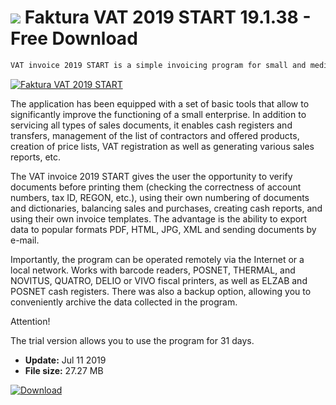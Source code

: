 # ![](https://cdn.softexe.net/static/icon/b/faktura-vat-2019-start-8619.png) Faktura VAT 2019 START 19.1.38 - Free Download

```sh
VAT invoice 2019 START is a simple invoicing program for small and medium companies, enabling the issuing of sales documents such as VAT invoices, receipts, invoices, corrections or orders.
```
[![Faktura VAT 2019 START](https://gallery.dpcdn.pl/imgc/Tools/72616/g_-_420x350_1.5_-_x20161129011429_0.png)](https://softexe.net/win/business/billing/faktura-vat-2019-start:hfpa.html)

The application has been equipped with a set of basic tools that allow to significantly improve the functioning of a small enterprise. In addition to servicing all types of sales documents, it enables cash registers and transfers, management of the list of contractors and offered products, creation of price lists, VAT registration as well as generating various sales reports, etc.
 
 The VAT invoice 2019 START gives the user the opportunity to verify documents before printing them (checking the correctness of account numbers, tax ID, REGON, etc.), using their own numbering of documents and dictionaries, balancing sales and purchases, creating cash reports, and using their own invoice templates. The advantage is the ability to export data to popular formats PDF, HTML, JPG, XML and sending documents by e-mail.
 
 Importantly, the program can be operated remotely via the Internet or a local network. Works with barcode readers, POSNET, THERMAL, and NOVITUS, QUATRO, DELIO or VIVO fiscal printers, as well as ELZAB and POSNET cash registers. There was also a backup option, allowing you to conveniently archive the data collected in the program.
 
 Attention!
 
 The trial version allows you to use the program for 31 days.


- **Update:** Jul 11 2019
- **File size:** 27.27 MB

[![Download](https://cdn.softexe.net/static/img/download.png)](https://softexe.net/win/business/billing/faktura-vat-2019-start:hfpa.html)


